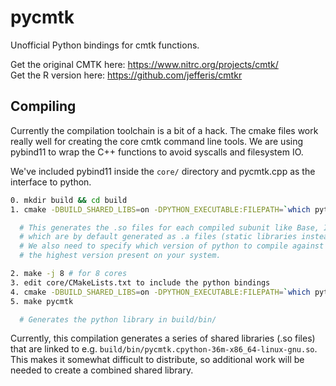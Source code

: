 # pycmtk

Unofficial Python bindings for cmtk functions.

Get the original CMTK here: https://www.nitrc.org/projects/cmtk/  
Get the R version here: https://github.com/jefferis/cmtkr  

## Compiling

Currently the compilation toolchain is a bit of a hack. The cmake files 
work really well for creating the core cmtk command line tools. We are using
pybind11 to wrap the C++ functions to avoid syscalls and filesystem IO.  

We've included pybind11 inside the `core/` directory and pycmtk.cpp as the interface
to python. 

```bash
0. mkdir build && cd build
1. cmake -DBUILD_SHARED_LIBS=on -DPYTHON_EXECUTABLE:FILEPATH=`which python` ../core

  # This generates the .so files for each compiled subunit like Base, IO, Numerics, etc
  # which are by default generated as .a files (static libraries instead of shared .so libs).
  # We also need to specify which version of python to compile against or it will auto-detect
  # the highest version present on your system.

2. make -j 8 # for 8 cores
3. edit core/CMakeLists.txt to include the python bindings
4. cmake -DBUILD_SHARED_LIBS=on -DPYTHON_EXECUTABLE:FILEPATH=`which python` ../core # same as line 1
5. make pycmtk

  # Generates the python library in build/bin/
```

Currently, this compilation generates a series of shared libraries (.so files) that are linked to 
e.g. `build/bin/pycmtk.cpython-36m-x86_64-linux-gnu.so`. This makes it somewhat difficult to distribute, 
so additional work will be needed to create a combined shared library.
